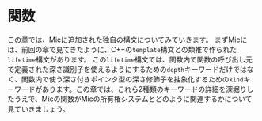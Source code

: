 # 関数
この章では、Micに追加された独自の構文についてみていきます。
まずMicには、前回の章で見てきたように、C++の`template`構文との類推で作られた`lifetime`構文があります。
この`lifetime`構文では、関数内で関数の呼び出し元で定義された深さ識別子を使えるようにするための`depth`キーワードだけではなく、関数内で使う深さ付きポインタ型の深さ修飾子を抽象化するための`kind`キーワードがあります。この章では、これら2種類のキーワードの詳細を深堀りしたうえで、Micの関数がMicの所有権システムとどのように関連するかについて見ていきましょう。